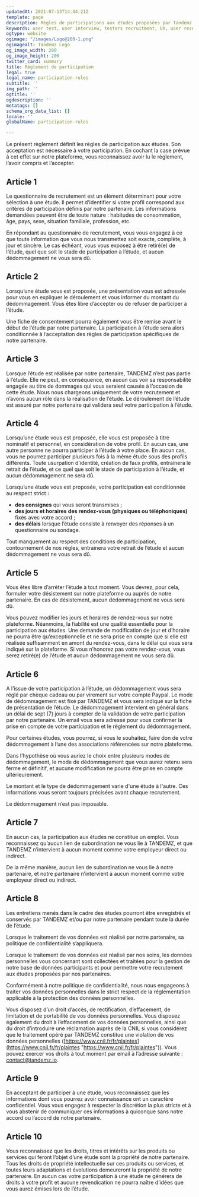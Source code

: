 ```yaml
---
updatedAt: 2021-07-13T14:44:21Z
template: page
description: Règles de participations aux études proposées par Tandemz.
keywords: user test, user interview, testers recruitment, UX, user research, panel
ogtype: website
ogimage: "/images/Logo@200-1.png"
ogimagealt: Tandemz Logo
og_image_width: 200
og_image_height: 200
twitter_card: summary
title: Règlement de participation
legal: true
legal_name: participation-rules
subtitle: ''
img_path: ''
ogtitle: ''
ogdescription: ''
metatags: []
schema_org_data_list: []
locale: ''
globalName: participation-rules

---
```

Le présent règlement définit les règles de participation aux études. Son acceptation est nécessaire à votre participation. En cochant la case prévue à cet effet sur notre plateforme, vous reconnaissez avoir lu le règlement, l’avoir compris et l’accepter.

## Article 1

Le questionnaire de recrutement est un élément déterminant pour votre sélection à une étude. Il permet d’identifier si votre profil correspond aux critères de participation définis par notre partenaire. Les informations demandées peuvent être de toute nature : habitudes de consommation, âge, pays, sexe, situation familiale, profession, etc.

En répondant au questionnaire de recrutement, vous vous engagez à ce que toute information que vous nous transmettez soit exacte, complète, à jour et sincère. Le cas échéant, vous vous exposez à être retiré(e) de l’étude, quel que soit le stade de participation à l’étude, et aucun dédommagement ne vous sera dû.

## Article 2

Lorsqu’une étude vous est proposée, une présentation vous est adressée pour vous en expliquer le déroulement et vous informer du montant du dédommagement. Vous êtes libre d’accepter ou de refuser de participer à l’étude.

Une fiche de consentement pourra également vous être remise avant le début de l’étude par notre partenaire. La participation à l’étude sera alors conditionnée à l’acceptation des règles de participation spécifiques de notre partenaire.

## Article 3

Lorsque l’étude est réalisée par notre partenaire, TANDEMZ n’est pas partie à l’étude. Elle ne peut, en conséquence, en aucun cas voir sa responsabilité engagée au titre de dommages qui vous seraient causés à l’occasion de cette étude. Nous nous chargeons uniquement de votre recrutement et n’avons aucun rôle dans la réalisation de l’étude. Le déroulement de l’étude est assuré par notre partenaire qui validera seul votre participation à l’étude.

## Article 4

Lorsqu’une étude vous est proposée, elle vous est proposée à titre nominatif et personnel, en considération de votre profil. En aucun cas, une autre personne ne pourra participer à l’étude à votre place. En aucun cas, vous ne pourrez participer plusieurs fois à la même étude sous des profils différents. Toute usurpation d’identité, création de faux profils, entrainera le retrait de l’étude, et ce quel que soit le stade de participation à l’étude, et aucun dédommagement ne sera dû.

Lorsqu’une étude vous est proposée, votre participation est conditionnée au respect strict **:**

* **des consignes** qui vous seront transmises ;
* **des jours et horaires** **des rendez-vous (physiques ou téléphoniques)** fixés avec votre accord ;
* **des délais** lorsque l’étude consiste à renvoyer des réponses à un questionnaire ou sondage.

Tout manquement au respect des conditions de participation, contournement de nos règles, entrainera votre retrait de l’étude et aucun dédommagement ne vous sera dû.

## Article 5

Vous êtes libre d’arrêter l’étude à tout moment. Vous devrez, pour cela, formuler votre désistement sur notre plateforme ou auprès de notre partenaire. En cas de désistement, aucun dédommagement ne vous sera dû.

Vous pouvez modifier les jours et horaires de rendez-vous sur notre plateforme. Néanmoins, la fiabilité est une qualité essentielle pour la participation aux études. Une demande de modification de jour et d’horaire ne pourra être qu’exceptionnelle et ne sera prise en compte que si elle est réalisée suffisamment en amont du rendez-vous, dans le délai qui vous sera indiqué sur la plateforme. Si vous n’honorez pas votre rendez-vous, vous serez retiré(e) de l’étude et aucun dédommagement ne vous sera dû.

## Article 6

A l’issue de votre participation à l’étude, un dédommagement vous sera réglé par chèque cadeau ou par virement sur votre compte Paypal. Le mode de dédommagement est fixé par TANDEMZ et vous sera indiqué sur la fiche de présentation de l’étude. Le dédommagement intervient en général dans un délai de sept (7) jours à compter de la validation de votre participation par notre partenaire. Un email vous sera adressé pour vous confirmer la prise en compte de votre participation et le règlement du dédommagement.

Pour certaines études, vous pourrez, si vous le souhaitez, faire don de votre dédommagement à l’une des associations référencées sur notre plateforme.

Dans l’hypothèse où vous auriez le choix entre plusieurs modes de dédommagement, le mode de dédommagement que vous aurez retenu sera ferme et définitif, et aucune modification ne pourra être prise en compte ultérieurement.

Le montant et le type de dédommagement varie d'une étude à l'autre. Ces informations vous seront toujours précisées avant chaque recrutement.

Le dédommagement n’est pas imposable.

## Article 7

En aucun cas, la participation aux études ne constitue un emploi. Vous reconnaissez qu’aucun lien de subordination ne vous lie à TANDEMZ, et que TANDEMZ n’intervient à aucun moment comme votre employeur direct ou indirect.

De la même manière, aucun lien de subordination ne vous lie à notre partenaire, et notre partenaire n’intervient à aucun moment comme votre employeur direct ou indirect.

## Article 8

Les entretiens menés dans le cadre des études pourront être enregistrés et conservés par TANDEMZ et/ou par notre partenaire pendant toute la durée de l’étude.

Lorsque le traitement de vos données est réalisé par notre partenaire, sa politique de confidentialité s’appliquera.

Lorsque le traitement de vos données est réalisé par nos soins, les données personnelles vous concernant sont collectées et traitées pour la gestion de notre base de données participants et pour permettre votre recrutement aux études proposées par nos partenaires.

Conformément à notre politique de confidentialité, nous nous engageons à traiter vos données personnelles dans le strict respect de la réglementation applicable à la protection des données personnelles.

Vous disposez d’un droit d’accès, de rectification, d’effacement, de limitation et de portabilité de vos données personnelles. Vous disposez également du droit à l’effacement de vos données personnelles, ainsi que du droit d’introduire une réclamation auprès de la CNIL si vous considérez que le traitement opéré par TANDEMZ constitue une violation de vos données personnelles ([https://www.cnil.fr/fr/plaintes](https://www.cnil.fr/fr/plaintes "https://www.cnil.fr/fr/plaintes")). Vous pouvez exercer vos droits à tout moment par email à l’adresse suivante : [contact@tandemz.io](mailto://contact@tandemz.io).

## Article 9

En acceptant de participer à une étude, vous reconnaissez que les informations dont vous pourrez avoir connaissance ont un caractère confidentiel. Vous vous engagez à respecter la discrétion la plus stricte et à vous abstenir de communiquer ces informations à quiconque sans notre accord ou l’accord de notre partenaire.

## Article 10

Vous reconnaissez que les droits, titres et intérêts sur les produits ou services qui feront l’objet d’une étude sont la propriété de notre partenaire. Tous les droits de propriété intellectuelle sur ces produits ou services, et toutes leurs adaptations et évolutions demeureront la propriété de notre partenaire. En aucun cas votre participation à une étude ne générera de droits à votre profit et aucune revendication ne pourra naître d’idées que vous aurez émises lors de l’étude.